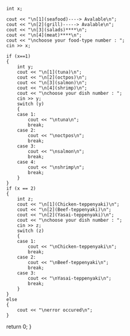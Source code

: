 
	int x;
 
	cout << "\n[1](seafood)----> Avalable\n";
	cout << "\n[2](grill)-----> Avalable\n";
	cout << "\n[3](salads)****\n";
	cout << "\n[4](meat)****\n";
	cout << "\nchoose your food-type number : ";
	cin >> x;
 
	if (x==1)
	{
		int y;
		cout << "\n[1](tuna)\n";
		cout << "\n[2](octpos)\n";
		cout << "\n[3](salmon)\n";
		cout << "\n[4](shrimp)\n";
		cout << "\nchoose your dish number : ";
		cin >> y;
		switch (y)
		{
		case 1:
			cout << "\ntuna\n";
			break;
		case 2:
			cout << "\noctpos\n";
			break;
		case 3:
			cout << "\nsalmon\n";
			break;
		case 4:
			cout << "\nshrimp\n";
			break;
		}
	}
	if (x == 2)
	{
		int z;
		cout << "\n[1](Chicken-teppenyaki)\n";
		cout << "\n[2](Beef-teppenyaki)\n";
		cout << "\n[2](Yasai-teppenyaki)\n";
		cout << "\nchoose your dish number : ";
		cin >> z;
		switch (z)
		{
		case 1:
			cout << "\nChicken-teppenyaki\n";
			break;
		case 2:
			cout << "\nBeef-teppenyaki\n";
			break;
		case 3:
			cout << "\nYasai-teppenyaki\n";
			break;
		}
	}
	else
	{
		cout << "\nerror occured\n";
	}
   return 0;
}
